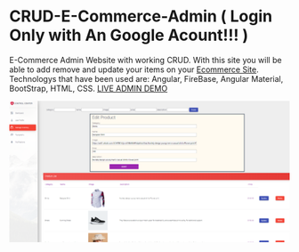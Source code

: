 # CRUD-E-Commerce-Admin ( Login Only with An Google Acount!!! )
E-Commerce Admin Website with working CRUD.
With this site you will be able to add remove and update your items on your [Ecommerce Site](https://shopwithme-1e0e3.firebaseapp.com/).
Technologys that have been used are: Angular, FireBase, Angular Material, BootStrap, HTML, CSS.
[LIVE ADMIN DEMO](https://admin-control-app.firebaseapp.com/#/dashboard) 

![](images/AdminExample.PNG)

